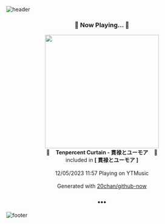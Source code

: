 ![header](https://capsule-render.vercel.app/api?type=wave&height=170&section=header&fontColor=090707&fontAlignX=45&fontAlignY=65&fontSize=100)

<h3 align="center">🎵 Now Playing... 🎵</h3>
<p align="center">
  <a href="https://music.youtube.com/watch?v=vXl9bDJ1C9I">
    <img width="300" src="https://lh3.googleusercontent.com/pMeZwrofF5cLstYjcKnGLVDThGyleRvgE2M-4AH192reugFQWJi7yRx0Q_g1nmPt7jHuGZMABcM6Pdc">
  </a>
  <br>
  🎵&nbsp&nbsp&nbsp <b>Tenpercent Curtain - 貫禄とユーモア</b> &nbsp&nbsp&nbsp🎵
  <br>
  included in <b>[ 貫禄とユーモア ]</b>
  
  <br />
  <br />
  12/05/2023 11:57 Playing on YTMusic
  <br />
  <br />
  Generated with <a href="https://github.com/20chan/github-now">20chan/github-now</a>
</p>

<h3 align="center">•••</h3>

![footer](https://capsule-render.vercel.app/api?type=wave&height=150&section=footer)

